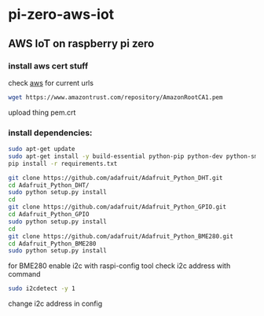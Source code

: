 # pi-zero-aws-iot
## AWS IoT on raspberry pi zero

### install aws cert stuff
check [aws](https://docs.aws.amazon.com/iot/latest/developerguide/server-authentication.html#server-authentication-certs) for current urls
```bash
wget https://www.amazontrust.com/repository/AmazonRootCA1.pem
```
upload thing pem.crt

### install dependencies:
```bash
sudo apt-get update
sudo apt-get install -y build-essential python-pip python-dev python-smbus git
pip install -r requirements.txt 

git clone https://github.com/adafruit/Adafruit_Python_DHT.git
cd Adafruit_Python_DHT/
sudo python setup.py install
cd
git clone https://github.com/adafruit/Adafruit_Python_GPIO.git
cd Adafruit_Python_GPIO
sudo python setup.py install
cd
git clone https://github.com/adafruit/Adafruit_Python_BME280.git
cd Adafruit_Python_BME280
sudo python setup.py install
```

for BME280 enable i2c with raspi-config tool
check i2c address with command
```bash
sudo i2cdetect -y 1
```
change i2c address in config
